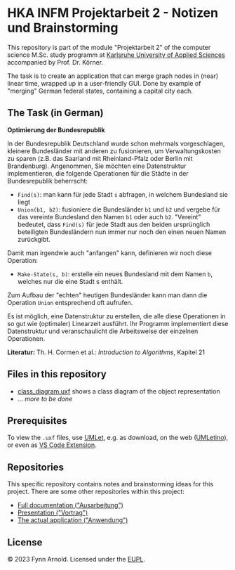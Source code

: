 # HKA INFM Projektarbeit 2 - Notizen und Brainstorming

This repository is part of the module "Projektarbeit 2" of the computer science M.Sc. study programm at [Karlsruhe University of Applied Sciences](https://www.h-ka.de/en/) accompanied by Prof. Dr. Körner.

The task is to create an application that can merge graph nodes in (near) linear time, wrapped up in a user-friendly GUI.
Done by example of "merging" German federal states, containing a capital city each.


## The Task (in German)

**Optimierung der Bundesrepublik**

In der Bundesrepublik Deutschland wurde schon mehrmals vorgeschlagen, kleinere Bundesländer mit anderen zu fusionieren, um Verwaltungskosten zu sparen (z.B. das Saarland mit Rheinland-Pfalz oder Berlin mit Brandenburg). Angenommen, Sie möchten eine Datenstruktur implementieren, die folgende Operationen für die Städte in der Bundesrepublik beherrscht:

* `Find(s)`: man kann für jede Stadt `s` abfragen, in welchem Bundesland sie liegt
* `Union(b1, b2)`: fusioniere die Bundesländer `b1` und `b2` und vergebe für das vereinte Bundesland den Namen `b1` oder auch `b2`. "Vereint" bedeutet, dass `Find(s)` für jede Stadt aus den beiden ursprünglich beteiligten Bundesländern nun immer nur noch den einen neuen Namen zurückgibt.

Damit man irgendwie auch "anfangen" kann, definieren wir noch diese Operation:

* `Make-State(s, b)`: erstelle ein neues Bundesland mit dem Namen `b`, welches nur die eine Stadt s enthält.

Zum Aufbau der "echten" heutigen Bundesländer kann man dann die Operation `Union` entsprechend oft aufrufen.

Es ist möglich, eine Datenstruktur zu erstellen, die alle diese Operationen in so gut wie (optimaler) Linearzeit ausführt. Ihr Programm implementiert diese Datenstruktur und veranschaulicht die Arbeitsweise der einzelnen Operationen.

**Literatur:** Th. H. Cormen et al.: _Introduction to Algorithms_, Kapitel 21


## Files in this repository ##

* [class_diagram.uxf]() shows a class diagram of the object representation
* _... more to be done_


## Prerequisites

To view the `.uxf` files, use [UMLet](https://www.umlet.com/), e.g. as download, on the web ([UMLetino](https://www.umletino.com/)), or even as [VS Code Extension](https://marketplace.visualstudio.com/items?itemName=TheUMLetTeam.umlet).


## Repositories

This specific repository contains notes and brainstorming ideas for this project.
There are some other repositories within this project:

* [Full documentation ("Ausarbeitung")](https://github.com/Innoberger/hka-infm-projektarbeit-2-doc)
* [Presentation ("Vortrag")](https://github.com/Innoberger/hka-infm-projektarbeit-2-beamer)
* [The actual application ("Anwendung")](https://github.com/Innoberger/hka-infm-projektarbeit-2-app)


## License

&copy; 2023 Fynn Arnold. Licensed under the [EUPL](LICENSE).